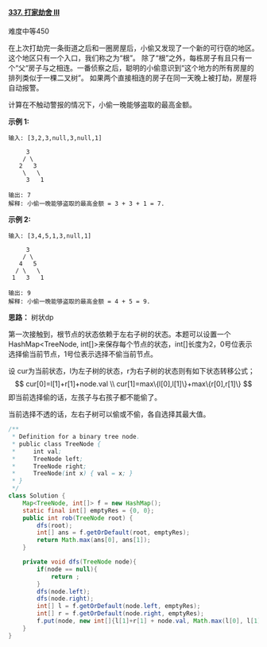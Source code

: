 #### [337. 打家劫舍 III](https://leetcode-cn.com/problems/house-robber-iii/)

难度中等450

在上次打劫完一条街道之后和一圈房屋后，小偷又发现了一个新的可行窃的地区。这个地区只有一个入口，我们称之为“根”。 除了“根”之外，每栋房子有且只有一个“父“房子与之相连。一番侦察之后，聪明的小偷意识到“这个地方的所有房屋的排列类似于一棵二叉树”。 如果两个直接相连的房子在同一天晚上被打劫，房屋将自动报警。

计算在不触动警报的情况下，小偷一晚能够盗取的最高金额。

**示例 1:**

```
输入: [3,2,3,null,3,null,1]

     3
    / \
   2   3
    \   \ 
     3   1

输出: 7 
解释: 小偷一晚能够盗取的最高金额 = 3 + 3 + 1 = 7.
```

**示例 2:**

```
输入: [3,4,5,1,3,null,1]

     3
    / \
   4   5
  / \   \ 
 1   3   1

输出: 9
解释: 小偷一晚能够盗取的最高金额 = 4 + 5 = 9.
```



**思路：** 树状dp

第一次接触到，根节点的状态依赖于左右子树的状态。本题可以设置一个HashMap<TreeNode, int[]>来保存每个节点的状态，int[]长度为2，0号位表示选择偷当前节点，1号位表示选择不偷当前节点。



设 cur为当前状态，l为左子树的状态，r为右子树的状态则有如下状态转移公式；
$$
cur[0]=l[1]+r[1]+node.val \\
cur[1]=max\{l[0],l[1]\}+max\{r[0],r[1]\}
$$
即当前选择偷的话，左孩子与右孩子都不能偷了。

当前选择不透的话，左右子树可以偷或不偷，各自选择其最大值。



```java
/**
 * Definition for a binary tree node.
 * public class TreeNode {
 *     int val;
 *     TreeNode left;
 *     TreeNode right;
 *     TreeNode(int x) { val = x; }
 * }
 */
class Solution {
    Map<TreeNode, int[]> f = new HashMap();
    static final int[] emptyRes = {0, 0};
    public int rob(TreeNode root) {
        dfs(root);
        int[] ans = f.getOrDefault(root, emptyRes);
        return Math.max(ans[0], ans[1]);
    }

    private void dfs(TreeNode node){
        if(node == null){
            return ;
        }
        dfs(node.left);
        dfs(node.right);
        int[] l = f.getOrDefault(node.left, emptyRes);
        int[] r = f.getOrDefault(node.right, emptyRes);
        f.put(node, new int[]{l[1]+r[1] + node.val, Math.max(l[0], l[1]) + Math.max(r[0], r[1])});
    }
}
```


